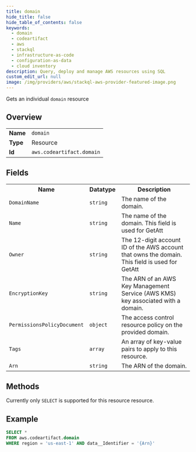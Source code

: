 ```yaml
---
title: domain
hide_title: false
hide_table_of_contents: false
keywords:
  - domain
  - codeartifact
  - aws
  - stackql
  - infrastructure-as-code
  - configuration-as-data
  - cloud inventory
description: Query, deploy and manage AWS resources using SQL
custom_edit_url: null
image: /img/providers/aws/stackql-aws-provider-featured-image.png
---
```

Gets an individual <code>domain</code> resource

## Overview
<table><tbody>
<tr><td><b>Name</b></td><td><code>domain</code></td></tr>
<tr><td><b>Type</b></td><td>Resource</td></tr>
<tr><td><b>Id</b></td><td><code>aws.codeartifact.domain</code></td></tr>
</tbody></table>

## Fields
<table><tbody>
<tr><th>Name</th><th>Datatype</th><th>Description</th></tr>
<tr><td><code>DomainName</code></td><td><code>string</code></td><td>The name of the domain.</td></tr><tr><td><code>Name</code></td><td><code>string</code></td><td>The name of the domain. This field is used for GetAtt</td></tr><tr><td><code>Owner</code></td><td><code>string</code></td><td>The 12-digit account ID of the AWS account that owns the domain. This field is used for GetAtt</td></tr><tr><td><code>EncryptionKey</code></td><td><code>string</code></td><td>The ARN of an AWS Key Management Service (AWS KMS) key associated with a domain.</td></tr><tr><td><code>PermissionsPolicyDocument</code></td><td><code>object</code></td><td>The access control resource policy on the provided domain.</td></tr><tr><td><code>Tags</code></td><td><code>array</code></td><td>An array of key-value pairs to apply to this resource.</td></tr><tr><td><code>Arn</code></td><td><code>string</code></td><td>The ARN of the domain.</td></tr>
</tbody></table>

## Methods
Currently only <code>SELECT</code> is supported for this resource resource.

## Example
```sql
SELECT * 
FROM aws.codeartifact.domain
WHERE region = 'us-east-1' AND data__Identifier = '{Arn}'
```
